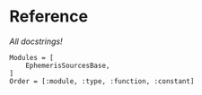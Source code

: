 # Reference

_All docstrings!_

```@autodocs
Modules = [
    EphemerisSourcesBase,
]
Order = [:module, :type, :function, :constant]
```
